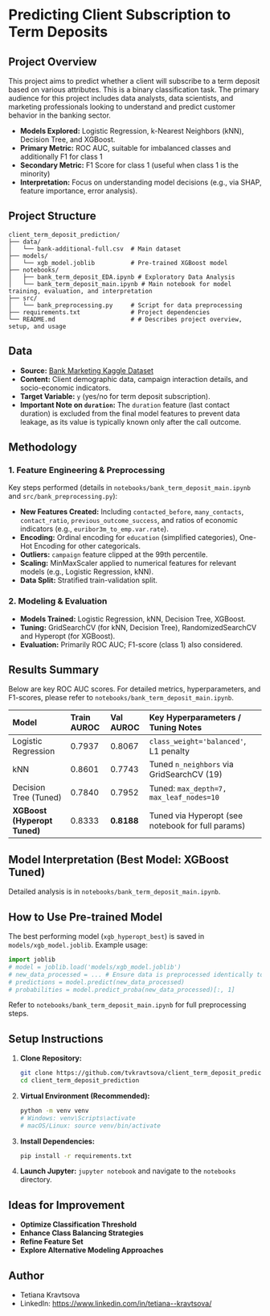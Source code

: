 # Predicting Client Subscription to Term Deposits

## Project Overview
This project aims to predict whether a client will subscribe to a term deposit based on various attributes. This is a binary classification task. The primary audience for this project includes data analysts, data scientists, and marketing professionals looking to understand and predict customer behavior in the banking sector. 
*   **Models Explored:** Logistic Regression, k-Nearest Neighbors (kNN), Decision Tree, and XGBoost.
*   **Primary Metric:** ROC AUC, suitable for imbalanced classes and additionally F1 for class 1
*   **Secondary Metric:**  F1 Score for class 1 (useful when class 1 is the minority)
*   **Interpretation:** Focus on understanding model decisions (e.g., via SHAP, feature importance, error analysis).

## Project Structure

```
client_term_deposit_prediction/
├── data/
│   └── bank-additional-full.csv  # Main dataset
├── models/
│   └── xgb_model.joblib          # Pre-trained XGBoost model
├── notebooks/
│   ├── bank_term_deposit_EDA.ipynb # Exploratory Data Analysis
│   └── bank_term_deposit_main.ipynb # Main notebook for model training, evaluation, and interpretation
├── src/
│   └── bank_preprocessing.py     # Script for data preprocessing
├── requirements.txt              # Project dependencies
└── README.md                     # # Describes project overview, setup, and usage
```

## Data

*   **Source:** [Bank Marketing Kaggle Dataset](https://www.kaggle.com/datasets/sahistapatel96/bankadditionalfullcsv) 
*   **Content:** Client demographic data, campaign interaction details, and socio-economic indicators.
*   **Target Variable:** `y` (yes/no for term deposit subscription).
*   **Important Note on `duration`:** The `duration` feature (last contact duration) is excluded from the final model features to prevent data leakage, as its value is typically known only after the call outcome.

## Methodology

### 1. Feature Engineering & Preprocessing

Key steps performed (details in `notebooks/bank_term_deposit_main.ipynb` and `src/bank_preprocessing.py`):
*   **New Features Created:** Including `contacted_before`, `many_contacts`, `contact_ratio`, `previous_outcome_success`, and ratios of economic indicators (e.g., `euribor3m_to_emp.var.rate`).
*   **Encoding:** Ordinal encoding for `education` (simplified categories), One-Hot Encoding for other categoricals.
*   **Outliers:** `campaign` feature clipped at the 99th percentile.
*   **Scaling:** MinMaxScaler applied to numerical features for relevant models (e.g., Logistic Regression, kNN).
*   **Data Split:** Stratified train-validation split.

### 2. Modeling & Evaluation

*   **Models Trained:** Logistic Regression, kNN, Decision Tree, XGBoost.
*   **Tuning:** GridSearchCV (for kNN, Decision Tree), RandomizedSearchCV and Hyperopt (for XGBoost).
*   **Evaluation:** Primarily ROC AUC; F1-score (class 1) also considered.

## Results Summary

Below are key ROC AUC scores. For detailed metrics, hyperparameters, and F1-scores, please refer to `notebooks/bank_term_deposit_main.ipynb`.

| Model                        | Train AUROC | Val AUROC   | Key Hyperparameters / Tuning Notes                 |
|:-----------------------------|:------------|:------------|:---------------------------------------------------|
| Logistic Regression          | 0.7937      | 0.8067      | `class_weight='balanced'`, L1 penalty            |
| kNN                          | 0.8601      | 0.7743      | Tuned `n_neighbors` via GridSearchCV (19)          |
| Decision Tree (Tuned)        | 0.7840      | 0.7952      | Tuned: `max_depth=7, max_leaf_nodes=10`          |
| **XGBoost (Hyperopt Tuned)** | 0.8333      | **0.8188**  | Tuned via Hyperopt (see notebook for full params)  |


## Model Interpretation (Best Model: XGBoost Tuned)
Detailed analysis is in `notebooks/bank_term_deposit_main.ipynb`.

## How to Use Pre-trained Model

The best performing model (`xgb_hyperopt_best`) is saved in `models/xgb_model.joblib`. Example usage:

```python
import joblib
# model = joblib.load('models/xgb_model.joblib')
# new_data_processed = ... # Ensure data is preprocessed identically to training
# predictions = model.predict(new_data_processed)
# probabilities = model.predict_proba(new_data_processed)[:, 1]
```
Refer to `notebooks/bank_term_deposit_main.ipynb` for full preprocessing steps.

## Setup Instructions

1.  **Clone Repository:**
    ```bash
    git clone https://github.com/tvkravtsova/client_term_deposit_prediction.git
    cd client_term_deposit_prediction
    ```
2.  **Virtual Environment (Recommended):**
    ```bash
    python -m venv venv
    # Windows: venv\Scripts\activate
    # macOS/Linux: source venv/bin/activate
    ```
3.  **Install Dependencies:**
    ```bash
    pip install -r requirements.txt
    ```
4.  **Launch Jupyter:** `jupyter notebook` and navigate to the `notebooks` directory.

## Ideas for Improvement

*   **Optimize Classification Threshold** 
*   **Enhance Class Balancing Strategies**
*   **Refine Feature Set**
*   **Explore Alternative Modeling Approaches** 


## Author 

*   Tetiana Kravtsova
*   LinkedIn: https://www.linkedin.com/in/tetiana--kravtsova/
